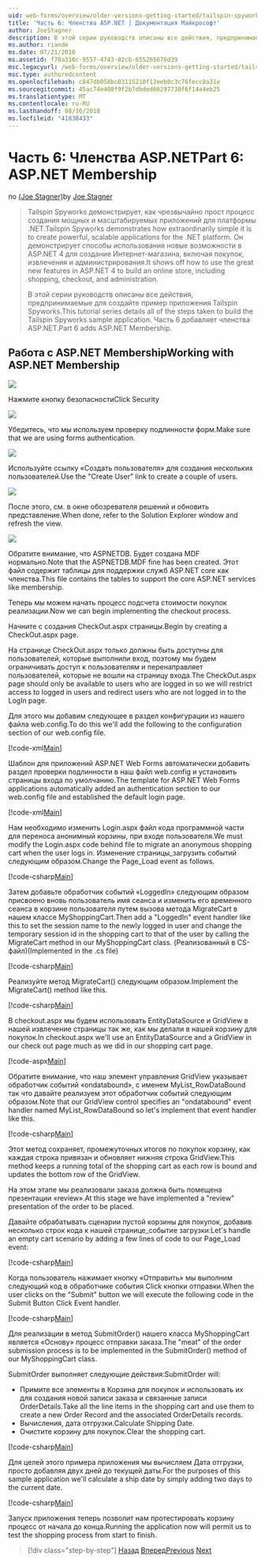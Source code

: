 ```yaml
---
uid: web-forms/overview/older-versions-getting-started/tailspin-spyworks/tailspin-spyworks-part-6
title: 'Часть 6: Членства ASP.NET | Документация Майкрософт'
author: JoeStagner
description: В этой серии руководств описаны все действия, предпринимаемые для создайте пример приложения Tailspin Spyworks. Часть 6 добавляет членства ASP.NET.
ms.author: riande
ms.date: 07/21/2010
ms.assetid: f70a310c-9557-4743-82cb-655265676d39
msc.legacyurl: /web-forms/overview/older-versions-getting-started/tailspin-spyworks/tailspin-spyworks-part-6
msc.type: authoredcontent
ms.openlocfilehash: c847db058bc03115210f12eeb0c3c76fecc8a31e
ms.sourcegitcommit: 45ac74e400f9f2b7dbded66297730f6f14a4eb25
ms.translationtype: MT
ms.contentlocale: ru-RU
ms.lasthandoff: 08/16/2018
ms.locfileid: "41838433"
---
```

<a name="part-6-aspnet-membership"></a><span data-ttu-id="ea7cc-104">Часть 6: Членства ASP.NET</span><span class="sxs-lookup"><span data-stu-id="ea7cc-104">Part 6: ASP.NET Membership</span></span>
====================
<span data-ttu-id="ea7cc-105">по [(Joe Stagner)](https://github.com/JoeStagner)</span><span class="sxs-lookup"><span data-stu-id="ea7cc-105">by [Joe Stagner](https://github.com/JoeStagner)</span></span>

> <span data-ttu-id="ea7cc-106">Tailspin Spyworks демонстрирует, как чрезвычайно прост процесс создания мощных и масштабируемых приложений для платформы .NET.</span><span class="sxs-lookup"><span data-stu-id="ea7cc-106">Tailspin Spyworks demonstrates how extraordinarily simple it is to create powerful, scalable applications for the .NET platform.</span></span> <span data-ttu-id="ea7cc-107">Он демонстрирует способы использования новые возможности в ASP.NET 4 для создание Интернет-магазина, включая покупок, извлечения и администрирования.</span><span class="sxs-lookup"><span data-stu-id="ea7cc-107">It shows off how to use the great new features in ASP.NET 4 to build an online store, including shopping, checkout, and administration.</span></span>
> 
> <span data-ttu-id="ea7cc-108">В этой серии руководств описаны все действия, предпринимаемые для создайте пример приложения Tailspin Spyworks.</span><span class="sxs-lookup"><span data-stu-id="ea7cc-108">This tutorial series details all of the steps taken to build the Tailspin Spyworks sample application.</span></span> <span data-ttu-id="ea7cc-109">Часть 6 добавляет членства ASP.NET.</span><span class="sxs-lookup"><span data-stu-id="ea7cc-109">Part 6 adds ASP.NET Membership.</span></span>


## <a id="_Toc260221672"></a>  <span data-ttu-id="ea7cc-110">Работа с ASP.NET Membership</span><span class="sxs-lookup"><span data-stu-id="ea7cc-110">Working with ASP.NET Membership</span></span>

![](tailspin-spyworks-part-6/_static/image1.png)

<span data-ttu-id="ea7cc-111">Нажмите кнопку безопасности</span><span class="sxs-lookup"><span data-stu-id="ea7cc-111">Click Security</span></span>

![](tailspin-spyworks-part-6/_static/image1.jpg)

<span data-ttu-id="ea7cc-112">Убедитесь, что мы используем проверку подлинности форм.</span><span class="sxs-lookup"><span data-stu-id="ea7cc-112">Make sure that we are using forms authentication.</span></span>

![](tailspin-spyworks-part-6/_static/image2.jpg)

<span data-ttu-id="ea7cc-113">Используйте ссылку «Создать пользователя» для создания нескольких пользователей.</span><span class="sxs-lookup"><span data-stu-id="ea7cc-113">Use the "Create User" link to create a couple of users.</span></span>

![](tailspin-spyworks-part-6/_static/image3.jpg)

<span data-ttu-id="ea7cc-114">После этого, см. в окне обозревателя решений и обновить представление.</span><span class="sxs-lookup"><span data-stu-id="ea7cc-114">When done, refer to the Solution Explorer window and refresh the view.</span></span>

![](tailspin-spyworks-part-6/_static/image2.png)

<span data-ttu-id="ea7cc-115">Обратите внимание, что ASPNETDB. Будет создана MDF нормально.</span><span class="sxs-lookup"><span data-stu-id="ea7cc-115">Note that the ASPNETDB.MDF fine has been created.</span></span> <span data-ttu-id="ea7cc-116">Этот файл содержит таблицы для поддержки служб ASP.NET core как членства.</span><span class="sxs-lookup"><span data-stu-id="ea7cc-116">This file contains the tables to support the core ASP.NET services like membership.</span></span>

<span data-ttu-id="ea7cc-117">Теперь мы можем начать процесс подсчета стоимости покупок реализации.</span><span class="sxs-lookup"><span data-stu-id="ea7cc-117">Now we can begin implementing the checkout process.</span></span>

<span data-ttu-id="ea7cc-118">Начните с создания CheckOut.aspx страницы.</span><span class="sxs-lookup"><span data-stu-id="ea7cc-118">Begin by creating a CheckOut.aspx page.</span></span>

<span data-ttu-id="ea7cc-119">На странице CheckOut.aspx только должны быть доступны для пользователей, которые выполнили вход, поэтому мы будем ограничивать доступ к пользователям и перенаправляет пользователей, которые не вошли на страницу входа.</span><span class="sxs-lookup"><span data-stu-id="ea7cc-119">The CheckOut.aspx page should only be available to users who are logged in so we will restrict access to logged in users and redirect users who are not logged in to the LogIn page.</span></span>

<span data-ttu-id="ea7cc-120">Для этого мы добавим следующее в раздел конфигурации из нашего файла web.config.</span><span class="sxs-lookup"><span data-stu-id="ea7cc-120">To do this we'll add the following to the configuration section of our web.config file.</span></span>

[!code-xml[Main](tailspin-spyworks-part-6/samples/sample1.xml)]

<span data-ttu-id="ea7cc-121">Шаблон для приложений ASP.NET Web Forms автоматически добавить раздел проверки подлинности в наш файл web.config и установить страницы входа по умолчанию.</span><span class="sxs-lookup"><span data-stu-id="ea7cc-121">The template for ASP.NET Web Forms applications automatically added an authentication section to our web.config file and established the default login page.</span></span>

[!code-xml[Main](tailspin-spyworks-part-6/samples/sample2.xml)]

<span data-ttu-id="ea7cc-122">Нам необходимо изменить Login.aspx файл кода программной части для переноса анонимный корзины, при входе пользователя.</span><span class="sxs-lookup"><span data-stu-id="ea7cc-122">We must modify the Login.aspx code behind file to migrate an anonymous shopping cart when the user logs in.</span></span> <span data-ttu-id="ea7cc-123">Изменение страницы\_загрузить событий следующим образом.</span><span class="sxs-lookup"><span data-stu-id="ea7cc-123">Change the Page\_Load event as follows.</span></span>

[!code-csharp[Main](tailspin-spyworks-part-6/samples/sample3.cs)]

<span data-ttu-id="ea7cc-124">Затем добавьте обработчик событий «LoggedIn» следующим образом присвоено вновь пользователь имя сеанса и изменить его временного сеанса в корзине пользователя путем вызова метода MigrateCart в нашем классе MyShoppingCart.</span><span class="sxs-lookup"><span data-stu-id="ea7cc-124">Then add a "LoggedIn" event handler like this to set the session name to the newly logged in user and change the temporary session id in the shopping cart to that of the user by calling the MigrateCart method in our MyShoppingCart class.</span></span> <span data-ttu-id="ea7cc-125">(Реализованный в CS-файл)</span><span class="sxs-lookup"><span data-stu-id="ea7cc-125">(Implemented in the .cs file)</span></span>

[!code-csharp[Main](tailspin-spyworks-part-6/samples/sample4.cs)]

<span data-ttu-id="ea7cc-126">Реализуйте метод MigrateCart() следующим образом.</span><span class="sxs-lookup"><span data-stu-id="ea7cc-126">Implement the MigrateCart() method like this.</span></span>

[!code-csharp[Main](tailspin-spyworks-part-6/samples/sample5.cs)]

<span data-ttu-id="ea7cc-127">В checkout.aspx мы будем использовать EntityDataSource и GridView в нашей извлечение страницы так же, как мы делали в нашей корзину для покупок.</span><span class="sxs-lookup"><span data-stu-id="ea7cc-127">In checkout.aspx we'll use an EntityDataSource and a GridView in our check out page much as we did in our shopping cart page.</span></span>

[!code-aspx[Main](tailspin-spyworks-part-6/samples/sample6.aspx)]

<span data-ttu-id="ea7cc-128">Обратите внимание, что наш элемент управления GridView указывает обработчик событий «ondatabound», с именем MyList\_RowDataBound так что давайте реализуем этот обработчик событий следующим образом.</span><span class="sxs-lookup"><span data-stu-id="ea7cc-128">Note that our GridView control specifies an "ondatabound" event handler named MyList\_RowDataBound so let's implement that event handler like this.</span></span>

[!code-csharp[Main](tailspin-spyworks-part-6/samples/sample7.cs)]

<span data-ttu-id="ea7cc-129">Этот метод сохраняет, промежуточных итогов по покупок корзину, как каждая строка привязан и обновляет нижняя строка GridView.</span><span class="sxs-lookup"><span data-stu-id="ea7cc-129">This method keeps a running total of the shopping cart as each row is bound and updates the bottom row of the GridView.</span></span>

<span data-ttu-id="ea7cc-130">На этом этапе мы реализовали заказа должна быть помещена презентации «review».</span><span class="sxs-lookup"><span data-stu-id="ea7cc-130">At this stage we have implemented a "review" presentation of the order to be placed.</span></span>

<span data-ttu-id="ea7cc-131">Давайте обрабатывать сценарии пустой корзины для покупок, добавив несколько строк кода к нашей странице\_событие загрузки:</span><span class="sxs-lookup"><span data-stu-id="ea7cc-131">Let's handle an empty cart scenario by adding a few lines of code to our Page\_Load event:</span></span>

[!code-csharp[Main](tailspin-spyworks-part-6/samples/sample8.cs)]

<span data-ttu-id="ea7cc-132">Когда пользователь нажимает кнопку «Отправить» мы выполним следующий код в обработчике события Click кнопки отправки.</span><span class="sxs-lookup"><span data-stu-id="ea7cc-132">When the user clicks on the "Submit" button we will execute the following code in the Submit Button Click Event handler.</span></span>

[!code-csharp[Main](tailspin-spyworks-part-6/samples/sample9.cs)]

<span data-ttu-id="ea7cc-133">Для реализации в метод SubmitOrder() нашего класса MyShoppingCart является «Основу» процесс отправки заказа.</span><span class="sxs-lookup"><span data-stu-id="ea7cc-133">The "meat" of the order submission process is to be implemented in the SubmitOrder() method of our MyShoppingCart class.</span></span>

<span data-ttu-id="ea7cc-134">SubmitOrder выполняет следующие действия:</span><span class="sxs-lookup"><span data-stu-id="ea7cc-134">SubmitOrder will:</span></span>

- <span data-ttu-id="ea7cc-135">Примите все элементы в Корзина для покупок и использовать их для создания новой записи заказа и связанные записи OrderDetails.</span><span class="sxs-lookup"><span data-stu-id="ea7cc-135">Take all the line items in the shopping cart and use them to create a new Order Record and the associated OrderDetails records.</span></span>
- <span data-ttu-id="ea7cc-136">Вычисления, дата отгрузки.</span><span class="sxs-lookup"><span data-stu-id="ea7cc-136">Calculate Shipping Date.</span></span>
- <span data-ttu-id="ea7cc-137">Очистите корзину для покупок.</span><span class="sxs-lookup"><span data-stu-id="ea7cc-137">Clear the shopping cart.</span></span>


[!code-csharp[Main](tailspin-spyworks-part-6/samples/sample10.cs)]

<span data-ttu-id="ea7cc-138">Для целей этого примера приложения мы вычисляем Дата отгрузки, просто добавляя двух дней до текущей даты.</span><span class="sxs-lookup"><span data-stu-id="ea7cc-138">For the purposes of this sample application we'll calculate a ship date by simply adding two days to the current date.</span></span>

[!code-csharp[Main](tailspin-spyworks-part-6/samples/sample11.cs)]

<span data-ttu-id="ea7cc-139">Запуск приложения теперь позволит нам протестировать корзину процесс от начала до конца.</span><span class="sxs-lookup"><span data-stu-id="ea7cc-139">Running the application now will permit us to test the shopping process from start to finish.</span></span>

> [!div class="step-by-step"]
> <span data-ttu-id="ea7cc-140">[Назад](tailspin-spyworks-part-5.md)
> [Вперед](tailspin-spyworks-part-7.md)</span><span class="sxs-lookup"><span data-stu-id="ea7cc-140">[Previous](tailspin-spyworks-part-5.md)
[Next](tailspin-spyworks-part-7.md)</span></span>

